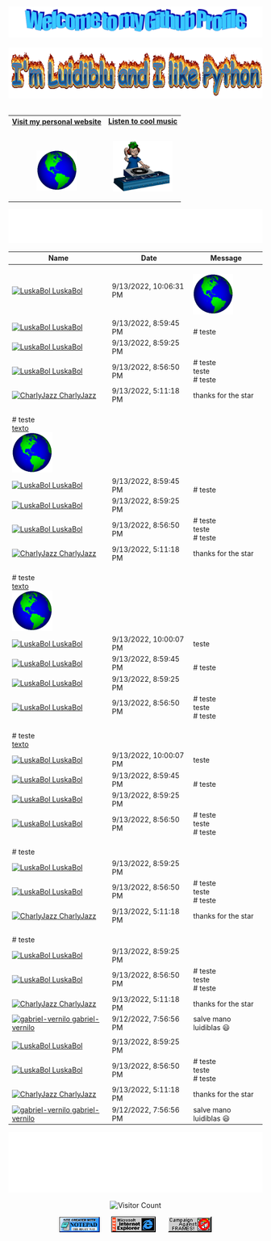 <!-- "Hero" Header -->
<div align="center">
  <img src="images/welcome.png?raw=true" style="max-width: 100%;" alt="Welcome to my Github Profile" />
  <br />
  <br />
  <img height="100" alt="I'm Luidiblu and I like Python" src="images/personal_message.gif" />
  <br />
  <br />

</div>

<!-- Social -->
<table width="100%" align="center">
<tr>
<td align="center">
<a href="https://luidiblu.com">
<strong>Visit my personal website </strong>
<br />
<br />
<br />

<p>

<img alt="Globe" height="80" src="images/globe.gif">
</a>
</p>

</td>


<td align="center">
<a href="https://www.youtube.com/watch?v=dQw4w9WgXcQ">
<strong>Listen to cool music</strong>
<br />
<br />


<p>
<img height="100" alt="Music" src="images/music.gif"> 
</a>
</p>

</td>
</tr>
</table>

<div align="center">
<a href="https://github.com/Luidiblu/luidiblu/issues/1#issuecomment-new"><img src="images/guestbook.svg"></a> 
</div>

<div align="center">

<!-- Guestbook -->
| Name | Date | Message |
|---|---|---|
| <a href="https://github.com/LuskaBol"><img width="24" src="https://avatars.githubusercontent.com/u/73140480?s=24&u=95e02bcda46726805db97d676c3ca199e2e80037&v=4" alt="LuskaBol" /> LuskaBol</a> |9/13/2022, 10:06:31 PM|<!-- /Guestbook --><br /><img alt="Globe" height="80" src="images/globe.gif">|
| <a href="https://github.com/LuskaBol"><img width="24" src="https://avatars.githubusercontent.com/u/73140480?s=24&u=95e02bcda46726805db97d676c3ca199e2e80037&v=4" alt="LuskaBol" /> LuskaBol</a> |9/13/2022, 8:59:45 PM|<!-- /Guestbook --><br /># teste|
| <a href="https://github.com/LuskaBol"><img width="24" src="https://avatars.githubusercontent.com/u/73140480?s=24&u=95e02bcda46726805db97d676c3ca199e2e80037&v=4" alt="LuskaBol" /> LuskaBol</a> |9/13/2022, 8:59:25 PM||
| <a href="https://github.com/LuskaBol"><img width="24" src="https://avatars.githubusercontent.com/u/73140480?s=24&u=95e02bcda46726805db97d676c3ca199e2e80037&v=4" alt="LuskaBol" /> LuskaBol</a> |9/13/2022, 8:56:50 PM|# teste<br />teste<br /># teste|
| <a href="https://github.com/CharlyJazz"><img width="24" src="https://avatars.githubusercontent.com/u/12489333?s=24&u=234a6b1e1208c7056821531ab0aab457554473d1&v=4" alt="CharlyJazz" /> CharlyJazz</a> |9/13/2022, 5:11:18 PM|thanks for the star|
<!-- /Guestbook --><br /># teste<br />[texto](https://hippiehacking.org)<br /><img alt="Globe" height="80" src="images/globe.gif">|
| <a href="https://github.com/LuskaBol"><img width="24" src="https://avatars.githubusercontent.com/u/73140480?s=24&u=95e02bcda46726805db97d676c3ca199e2e80037&v=4" alt="LuskaBol" /> LuskaBol</a> |9/13/2022, 8:59:45 PM|<!-- /Guestbook --><br /># teste|
| <a href="https://github.com/LuskaBol"><img width="24" src="https://avatars.githubusercontent.com/u/73140480?s=24&u=95e02bcda46726805db97d676c3ca199e2e80037&v=4" alt="LuskaBol" /> LuskaBol</a> |9/13/2022, 8:59:25 PM||
| <a href="https://github.com/LuskaBol"><img width="24" src="https://avatars.githubusercontent.com/u/73140480?s=24&u=95e02bcda46726805db97d676c3ca199e2e80037&v=4" alt="LuskaBol" /> LuskaBol</a> |9/13/2022, 8:56:50 PM|# teste<br />teste<br /># teste|
| <a href="https://github.com/CharlyJazz"><img width="24" src="https://avatars.githubusercontent.com/u/12489333?s=24&u=234a6b1e1208c7056821531ab0aab457554473d1&v=4" alt="CharlyJazz" /> CharlyJazz</a> |9/13/2022, 5:11:18 PM|thanks for the star|
<!-- /Guestbook --><br /># teste<br />[texto](https://hippiehacking.org)<br /><img alt="Globe" height="80" src="images/globe.gif">|
| <a href="https://github.com/LuskaBol"><img width="24" src="https://avatars.githubusercontent.com/u/73140480?s=24&u=95e02bcda46726805db97d676c3ca199e2e80037&v=4" alt="LuskaBol" /> LuskaBol</a> |9/13/2022, 10:00:07 PM|teste|
| <a href="https://github.com/LuskaBol"><img width="24" src="https://avatars.githubusercontent.com/u/73140480?s=24&u=95e02bcda46726805db97d676c3ca199e2e80037&v=4" alt="LuskaBol" /> LuskaBol</a> |9/13/2022, 8:59:45 PM|<!-- /Guestbook --><br /># teste|
| <a href="https://github.com/LuskaBol"><img width="24" src="https://avatars.githubusercontent.com/u/73140480?s=24&u=95e02bcda46726805db97d676c3ca199e2e80037&v=4" alt="LuskaBol" /> LuskaBol</a> |9/13/2022, 8:59:25 PM||
| <a href="https://github.com/LuskaBol"><img width="24" src="https://avatars.githubusercontent.com/u/73140480?s=24&u=95e02bcda46726805db97d676c3ca199e2e80037&v=4" alt="LuskaBol" /> LuskaBol</a> |9/13/2022, 8:56:50 PM|# teste<br />teste<br /># teste|
<!-- /Guestbook --><br /># teste<br />[texto](https://hippiehacking.org)|
| <a href="https://github.com/LuskaBol"><img width="24" src="https://avatars.githubusercontent.com/u/73140480?s=24&u=95e02bcda46726805db97d676c3ca199e2e80037&v=4" alt="LuskaBol" /> LuskaBol</a> |9/13/2022, 10:00:07 PM|teste|
| <a href="https://github.com/LuskaBol"><img width="24" src="https://avatars.githubusercontent.com/u/73140480?s=24&u=95e02bcda46726805db97d676c3ca199e2e80037&v=4" alt="LuskaBol" /> LuskaBol</a> |9/13/2022, 8:59:45 PM|<!-- /Guestbook --><br /># teste|
| <a href="https://github.com/LuskaBol"><img width="24" src="https://avatars.githubusercontent.com/u/73140480?s=24&u=95e02bcda46726805db97d676c3ca199e2e80037&v=4" alt="LuskaBol" /> LuskaBol</a> |9/13/2022, 8:59:25 PM||
| <a href="https://github.com/LuskaBol"><img width="24" src="https://avatars.githubusercontent.com/u/73140480?s=24&u=95e02bcda46726805db97d676c3ca199e2e80037&v=4" alt="LuskaBol" /> LuskaBol</a> |9/13/2022, 8:56:50 PM|# teste<br />teste<br /># teste|
<!-- /Guestbook --><br /># teste|
| <a href="https://github.com/LuskaBol"><img width="24" src="https://avatars.githubusercontent.com/u/73140480?s=24&u=95e02bcda46726805db97d676c3ca199e2e80037&v=4" alt="LuskaBol" /> LuskaBol</a> |9/13/2022, 8:59:25 PM||
| <a href="https://github.com/LuskaBol"><img width="24" src="https://avatars.githubusercontent.com/u/73140480?s=24&u=95e02bcda46726805db97d676c3ca199e2e80037&v=4" alt="LuskaBol" /> LuskaBol</a> |9/13/2022, 8:56:50 PM|# teste<br />teste<br /># teste|
| <a href="https://github.com/CharlyJazz"><img width="24" src="https://avatars.githubusercontent.com/u/12489333?s=24&u=234a6b1e1208c7056821531ab0aab457554473d1&v=4" alt="CharlyJazz" /> CharlyJazz</a> |9/13/2022, 5:11:18 PM|thanks for the star|
<!-- /Guestbook --><br /># teste|
| <a href="https://github.com/LuskaBol"><img width="24" src="https://avatars.githubusercontent.com/u/73140480?s=24&u=95e02bcda46726805db97d676c3ca199e2e80037&v=4" alt="LuskaBol" /> LuskaBol</a> |9/13/2022, 8:59:25 PM||
| <a href="https://github.com/LuskaBol"><img width="24" src="https://avatars.githubusercontent.com/u/73140480?s=24&u=95e02bcda46726805db97d676c3ca199e2e80037&v=4" alt="LuskaBol" /> LuskaBol</a> |9/13/2022, 8:56:50 PM|# teste<br />teste<br /># teste|
| <a href="https://github.com/CharlyJazz"><img width="24" src="https://avatars.githubusercontent.com/u/12489333?s=24&u=234a6b1e1208c7056821531ab0aab457554473d1&v=4" alt="CharlyJazz" /> CharlyJazz</a> |9/13/2022, 5:11:18 PM|thanks for the star|
| <a href="https://github.com/gabriel-vernilo"><img width="24" src="https://avatars.githubusercontent.com/u/53917092?s=24&u=0f2a54fdbc9bfd70c5f4ccb7d4ca0424eb9a738b&v=4" alt="gabriel-vernilo" /> gabriel-vernilo</a> |9/12/2022, 7:56:56 PM|salve mano luidiblas 😃|
<!-- /Guestbook -->|
| <a href="https://github.com/LuskaBol"><img width="24" src="https://avatars.githubusercontent.com/u/73140480?s=24&u=95e02bcda46726805db97d676c3ca199e2e80037&v=4" alt="LuskaBol" /> LuskaBol</a> |9/13/2022, 8:59:25 PM||
| <a href="https://github.com/LuskaBol"><img width="24" src="https://avatars.githubusercontent.com/u/73140480?s=24&u=95e02bcda46726805db97d676c3ca199e2e80037&v=4" alt="LuskaBol" /> LuskaBol</a> |9/13/2022, 8:56:50 PM|# teste<br />teste<br /># teste|
| <a href="https://github.com/CharlyJazz"><img width="24" src="https://avatars.githubusercontent.com/u/12489333?s=24&u=234a6b1e1208c7056821531ab0aab457554473d1&v=4" alt="CharlyJazz" /> CharlyJazz</a> |9/13/2022, 5:11:18 PM|thanks for the star|
| <a href="https://github.com/gabriel-vernilo"><img width="24" src="https://avatars.githubusercontent.com/u/53917092?s=24&u=0f2a54fdbc9bfd70c5f4ccb7d4ca0424eb9a738b&v=4" alt="gabriel-vernilo" /> gabriel-vernilo</a> |9/12/2022, 7:56:56 PM|salve mano luidiblas 😃|
<!-- /Guestbook -->

</div>

<!-- Footer -->

<div align="center">

<img height="120" alt="Thanks for visiting me" width="100%" src="images/thanks.svg" />
<br />

![Visitor Count](https://profile-counter.glitch.me/luidiblu/count.svg)


<img src="images/notepad.gif" alt="Site created with Notepad" height="30" />
<span>&nbsp;&nbsp;&nbsp;&nbsp;</span>  
<img src="images/ie_logo.gif" alt="Microsoft Internet Explorer" />
<span>&nbsp;&nbsp;&nbsp;&nbsp;</span>  
<img src="images/noframes.gif" alt="Microsoft Internet Explorer" />

</div>